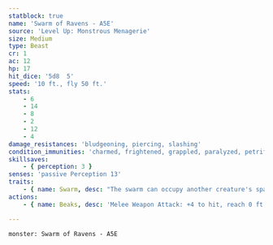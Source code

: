 ```yaml
---
statblock: true
name: 'Swarm of Ravens - A5E'
source: 'Level Up: Monstrous Menagerie'
size: Medium
type: Beast
cr: 1
ac: 12
hp: 17
hit_dice: '5d8  5'
speed: '10 ft., fly 50 ft.'
stats:
    - 6
    - 14
    - 8
    - 2
    - 12
    - 4
damage_resistances: 'bludgeoning, piercing, slashing'
condition_immunities: 'charmed, frightened, grappled, paralyzed, petrified, prone, restrained, stunned, unconscious'
skillsaves:
    - { perception: 3 }
senses: 'passive Perception 13'
traits:
    - { name: Swarm, desc: "The swarm can occupy another creature's space and move through any opening large enough for a Tiny creature. It can't gain hit points or temporary hit points." }
actions:
    - { name: Beaks, desc: 'Melee Weapon Attack: +4 to hit, reach 0 ft., one target. Hit: 7 (2d6) piercing damage, or 3 (1d6) piercing damage if the swarm is bloodied.' }

---
```

```statblock
monster: Swarm of Ravens - A5E
```
